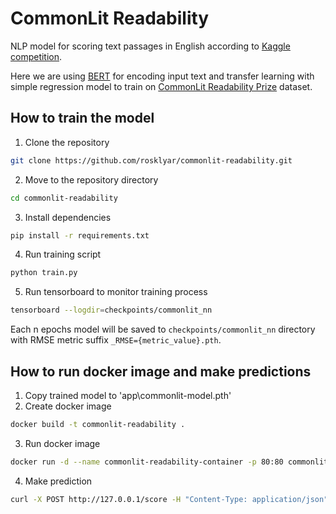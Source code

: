 # CommonLit Readability

NLP model for scoring text passages in English according to [Kaggle competition](https://www.kaggle.com/competitions/commonlitreadabilityprize).

Here we are using [BERT](https://huggingface.co/distilbert-base-uncased) for encoding input text and transfer learning with simple regression model to train on [CommonLit Readability Prize](https://www.kaggle.com/c/commonlitreadabilityprize) dataset. 

## How to train the model
1. Clone the repository
```bash
git clone https://github.com/rosklyar/commonlit-readability.git
```
2. Move to the repository directory
```bash
cd commonlit-readability
```
3. Install dependencies
```bash
pip install -r requirements.txt
```
4. Run training script
```bash
python train.py
```
5. Run tensorboard to monitor training process
```bash
tensorboard --logdir=checkpoints/commonlit_nn
```
Each n epochs model will be saved to `checkpoints/commonlit_nn` directory with RMSE metric suffix `_RMSE={metric_value}.pth`.

## How to run docker image and make predictions
1. Copy trained model to 'app\commonlit-model.pth'
2. Create docker image
```bash
docker build -t commonlit-readability .
```
3. Run docker image
```bash
docker run -d --name commonlit-readability-container -p 80:80 commonlit-readability
```
4. Make prediction
```bash
curl -X POST http://127.0.0.1/score -H "Content-Type: application/json" -d "{\"text\":\"This is simple test text\"}"
```


